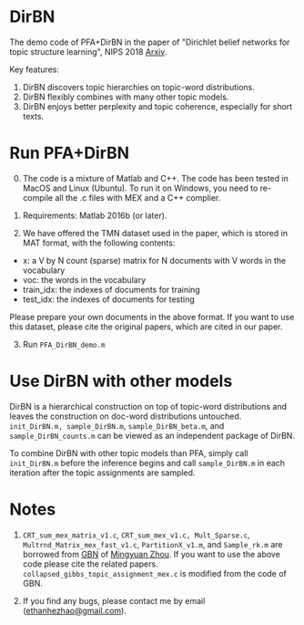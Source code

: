 # DirBN

The demo code of PFA+DirBN in the paper of "Dirichlet belief networks for topic structure learning", NIPS 2018 [Arxiv](https://arxiv.org/abs/1811.00717).

Key features:

1. DirBN discovers topic hierarchies on topic-word distributions.
2. DirBN flexibly combines with many other topic models.
3. DirBN enjoys better perplexity and topic coherence, especially for short texts.

# Run PFA+DirBN

0. The code is a mixture of Matlab and C++. The code has been tested in MacOS and Linux (Ubuntu). To run it on Windows, you need to re-compile all the .c files with MEX and a C++ complier.

1. Requirements: Matlab 2016b (or later).

2. We have offered the TMN dataset used in the paper, which is stored in MAT format, with the following contents:
- x: a V by N count (sparse) matrix for N documents with V words in the vocabulary
- voc: the words in the vocabulary
- train_idx: the indexes of documents for training 
- test_idx: the indexes of documents for testing

Please prepare your own documents in the above format. If you want to use this dataset, please cite the original papers, which are cited in our paper.

3. Run ```PFA_DirBN_demo.m```

# Use DirBN with other models

DirBN is a hierarchical construction on top of topic-word distributions and leaves the construction on doc-word distributions untouched. ```init_DirBN.m, sample_DirBN.m```, ```sample_DirBN_beta.m```, and ```sample_DirBN_counts.m``` can be viewed as an independent package of DirBN. 

To combine DirBN with other topic models than PFA, simply call ```init_DirBN.m``` before the inference begins and call ```sample_DirBN.m``` in each iteration after the topic assignments are sampled.
# Notes

1. ```CRT_sum_mex_matrix_v1.c```, ```CRT_sum_mex_v1.c, Mult_Sparse.c```, ```Multrnd_Matrix_mex_fast_v1.c```, ```PartitionX_v1.m```, and ```Sample_rk.m``` are borrowed from [GBN](https://github.com/mingyuanzhou/GBN) of [Mingyuan Zhou](https://mingyuanzhou.github.io). If you want to use the above code please cite the related papers. ```collapsed_gibbs_topic_assignment_mex.c``` is modified from the code of GBN. 

2. If you find any bugs, please contact me by email (ethanhezhao@gmail.com).
